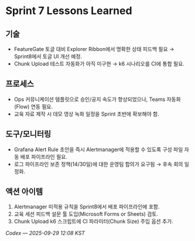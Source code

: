 # Sprint 7 Lessons Learned

## 기술
- FeatureGate 토글 대비 Explorer Ribbon에서 명확한 상태 피드백 필요 → Sprint8에서 토글 UI 개선 예정.
- Chunk Upload 테스트 자동화가 아직 미구현 → k6 시나리오를 CI에 통합 필요.

## 프로세스
- Ops 커뮤니케이션 템플릿으로 승인/공지 속도가 향상되었으나, Teams 자동화(Flow) 연동 필요.
- 교육 자료 제작 시 데모 영상 녹화 일정을 Sprint 초반에 확보해야 함.

## 도구/모니터링
- Grafana Alert Rule 초안을 즉시 Alertmanager에 적용할 수 있도록 구성 파일 자동 배포 파이프라인 필요.
- 로그 파이프라인 보존 정책(14/30일)에 대한 운영팀 합의가 요구됨 → 후속 회의 일정화.

## 액션 아이템
1. Alertmanager 미적용 규칙을 Sprint8에서 배포 파이프라인에 포함.
2. 교육 세션 피드백 설문 툴 도입(Microsoft Forms or Sheets) 검토.
3. Chunk Upload k6 스크립트에 CI 파라미터(Chunk Size) 주입 옵션 추가.

*Codex — 2025-09-29 12:08 KST*
